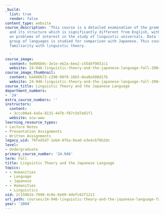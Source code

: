 ```yaml
---
_build:
  list: true
  render: false
content_type: website
course_description: 'This course is a detailed examination of the grammar of Japanese
  and its structure which is significantly different from English, with special emphasis
  on problems of interest in the study of linguistic universals. Data from a broad
  group of languages is studied for comparison with Japanese. This course assumes
  familiarity with linguistic theory.

  '
course_image:
  content: 9e006b0c-3e1e-eb2a-6ee2-c55ddf9031c1
  website: 24-946-linguistic-theory-and-the-japanese-language-fall-2004
course_image_thumbnail:
  content: ba486672-c290-00f8-16b5-0ea0a508d17b
  website: 24-946-linguistic-theory-and-the-japanese-language-fall-2004
course_title: Linguistic Theory and the Japanese Language
department_numbers:
- '24'
extra_course_numbers: ''
instructors:
  content:
  - 3ccc00a4-4a5a-8131-447b-f67c5d7e81f1
  website: ocw-www
learning_resource_types:
- Lecture Notes
- Presentation Assignments
- Written Assignments
legacy_uid: 79fed5d7-1eb4-8fba-bea6-e3e4c6f8b2dc
level:
- Undergraduate
primary_course_number: '24.946'
term: Fall
title: Linguistic Theory and the Japanese Language
topics:
- - Humanities
  - Language
  - Japanese
- - Humanities
  - Linguistics
uid: 2c15062e-7690-4c0e-8e69-4defc62f1211
url_path: courses/24-946-linguistic-theory-and-the-japanese-language-fall-2004
year: '2004'
---
```

